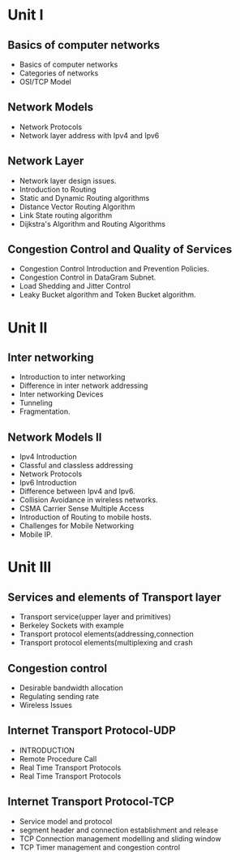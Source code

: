 # Unit I

## Basics of computer networks

- Basics of computer networks
- Categories of networks
- OSI/TCP Model

## Network Models

- Network Protocols
- Network layer address with Ipv4 and Ipv6

## Network Layer

- Network layer design issues.
- Introduction to Routing
- Static and Dynamic Routing algorithms
- Distance Vector Routing Algorithm
- Link State routing algorithm
- Dijkstra's Algorithm and Routing Algorithms

## Congestion Control and Quality of Services

- Congestion Control Introduction and Prevention Policies.
- Congestion Control in DataGram Subnet.
- Load Shedding and Jitter Control
- Leaky Bucket algorithm and Token Bucket algorithm.

# Unit II

## Inter networking

- Introduction to inter networking
- Difference in inter network addressing
- Inter networking Devices
- Tunneling
- Fragmentation.

## Network Models II

- Ipv4 Introduction
- Classful and classless addressing
- Network Protocols
- Ipv6 Introduction
- Difference between Ipv4 and Ipv6.
- Collision Avoidance in wireless networks.
- CSMA Carrier Sense Multiple Access
- Introduction of Routing to mobile hosts.
- Challenges for Mobile Networking
- Mobile IP.

# Unit III

## Services and elements of Transport layer

- Transport service(upper layer and primitives)
- Berkeley Sockets with example
- Transport protocol elements(addressing,connection
- Transport protocol elements(multiplexing and crash

## Congestion control

- Desirable bandwidth allocation
- Regulating sending rate
- Wireless Issues

## Internet Transport Protocol-UDP

- INTRODUCTION
- Remote Procedure Call
- Real Time Transport Protocols
- Real Time Transport Protocols

## Internet Transport Protocol-TCP

- Service model and protocol
- segment header and connection establishment and release
- TCP Connection management modelling and sliding window
- TCP Timer management and congestion control